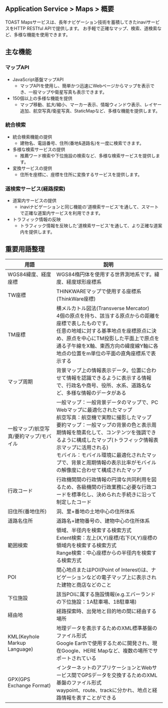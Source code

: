 ﻿## Application Service > Maps > 概要

TOAST Mapsサービスは、長年ナビゲーション技術を蓄積してきたinaviサービスをHTTP RESTful APIで提供します。
お手軽で正確なマップ、検索、道検索など、多様な機能を使用できます。

## 主な機能

### マップAPI

- JavaScript基盤マップAPI
    - マップAPIを使用し、簡単かつ迅速にWebページからマップを表示でき、一般マップや衛星写真も表示できます。
- 150個以上の多様な機能を提供
    - マップ移動、拡大/縮小、マーカー表示、情報ウィンドウ表示、レイヤー追加、航空写真/衛星写真、StaticMapなど、多様な機能を提供します。

### 統合検索

- 統合検索機能の提供
    - 建物名、電話番号、住所(番地&道路名)を一度に検索できます。
- 多様な検索サービスの提供
    - 推薦ワード検索や下位施設の検索など、多様な検索サービスを提供します。
- 変換サービスの提供
    - 住所を座標に、座標を住所に変換するサービスを提供します。

### 道検索サービス(経路探索)

- 道案内サービスの提供
    - inaviナビゲーションと同じ機能の'道検索サービス'を通して、スマートで正確な道案内サービスを利用できます。
- トラフィック情報の反映
    - トラフィック情報を反映した'道検索サービス'を通して、より正確な道案内を提供します。

## 重要用語整理

|用語|	説明|
|---|---|
| WGS84緯度、経度座標 | WGS84楕円体を使用する世界測地系です。緯度、経度球形座標系 |
| TW座標 | THINKWAREマップで使用する座標系(ThinkWare座標) |
| TM座標 | 横メルカトル図法(Transverse Mercator)<br>4個の原点を持ち、該当する原点からの距離を座標で表したものです。<br>任意の地域に対する基準地点を座標原点に決め、原点を中心にTM投影した平面上で原点を通る子午線をX軸、東西方向の緯度線Y軸に各地点の位置をm単位の平面の直角座標系で表示する |
| マップ周期 | 背景マップ上の情報表示データ。位置に合わせて情報を認識できるように表示する情報で、行政名や商号、役所、水系、道路名など、多様な情報のデータがある |
| 一般マップ/航空写真/要約マップ/モバイル | 一般マップ：一般背景データのマップで、PC Webマップに最適化されたマップ <br>航空写真：航空機で実際に撮影したマップ<br>要約マップ：一般マップの背景の色と表示周期情報を簡素化して、コンテンツを強調できるように構成したマップ(トラフィック情報表示マップに活用される)<br>モバイル：モバイル環境に最適化されたマップで、背景と周期情報の表示比率がモバイルの解像度に合わせて構成されたマップ |
| 行政コード | 行政機関間の行政情報の円滑な共同利用を図るため、各級機関の行政業務に必要な行政コードを標準化し、決められた手続きに沿って制定したコード |
| 旧住所(番地住所) | 洞、里+番地の土地中心の住所体系 |
| 道路名住所 | 道路名+建物番号の、建物中心の住所体系 |
| 範囲検索 | 領域、半径内を検索する検索方式<br>Extent検索：左上(X,Y)座標/右下(X,Y)座標の領域内を検索する検索方式 <br> Range検索：中心座標からの半径内を検索する検索方式 |
| POI | 関心地点またはPOI(Point of Interest)は、ナビゲーションなどの電子マップ上に表示された建物と商店などのこと |
| 下位施設 | 該当POIに属する施設情報(e.g.エバーランドの下位施設：1A駐車場、1B駐車場) |
| 経由地 | 経路探索時、出発地と目的地の間に経由する場所 |
| KML(Keyhole Markup Language) | 地理データを表示するためのXML標準基盤のファイル形式<br> Google Earthで使用するために開発され、現在Google、HERE Mapなど、複数の場所でサポートされている |
| GPX(GPS Exchange Format) | インターネットのアプリケーションとWebサービス間でGPSデータを交換するためのXML基盤のファイル形式<br> waypoint、route、trackに分かれ、地点と経路情報を表すことができる |

